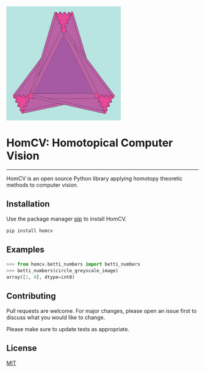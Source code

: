 <img src="ext/homcv_logo.png" width="300" height="300" />

# HomCV: Homotopical Computer Vision 

---
HomCV is an open source Python library applying homotopy theoretic methods to computer vision.

## Installation

Use the package manager [pip](https://pip.pypa.io/en/stable/) to install HomCV.

```bash
pip install homcv
```

## Examples

```python
>>> from homcv.betti_numbers import betti_numbers
>>> betti_numbers(circle_greyscale_image) 
array([1, 0], dtype=int8)
```

## Contributing

Pull requests are welcome. For major changes, please open an issue first to discuss what you would like to change.

Please make sure to update tests as appropriate.

## License
[MIT](https://choosealicense.com/licenses/mit/)